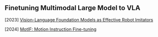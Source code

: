 ## Finetuning Multimodal Large Model to VLA

[2023] [Vision-Language Foundation Models as Effective Robot Imitators](https://arxiv.org/abs/2311.01378)

[2024] [MotIF: Motion Instruction Fine-tuning](https://arxiv.org/abs/2409.10683)